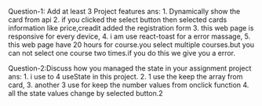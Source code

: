 Question-1: Add at least 3 Project features
ans:  1. Dynamically show the card from api
      2. if you clicked the select button then selected cards information like price,creadit added the registration form 
      3. this web page is responsive for every device,
      4. i am use react-toast for a error massage,
      5. this web page have  20 hours for course.you select multiple courses.but you can not select one course two times.if you do this we give you a error.

Question-2:Discuss how you managed the state in your assignment project
ans: 1. i use to 4 useState in this project.
     2. 1 use the keep  the array from card,
     3. another 3 use for  keep the number values from onclick function
     4. all the state values change by selected button.2
